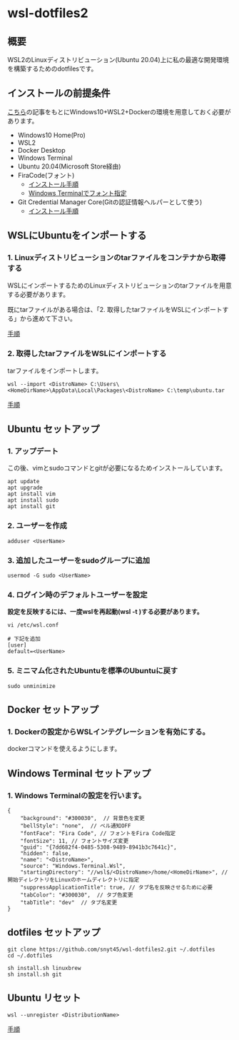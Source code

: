 # wsl-dotfiles2
## 概要
WSL2のLinuxディストリビューション(Ubuntu 20.04)上に私の最適な開発環境を構築するためのdotfilesです。

## インストールの前提条件

[こちら](https://snyt45.com/posts/20210806/wsl2-multiple-linux-distribution/)の記事をもとにWindows10+WSL2+Dockerの環境を用意しておく必要があります。

- Windows10 Home(Pro)
- WSL2
- Docker Desktop
- Windows Terminal
- Ubuntu 20.04(Microsoft Store経由)
- FiraCode(フォント)
  - [インストール手順](https://github.com/snyt45/windows10-dotfiles/blob/master/setup/manually_settings.txt#L100)
  - [Windows Terminalでフォント指定](https://github.com/snyt45/windows10-dotfiles/blob/master/setup/manually_settings.txt#L183)
- Git Credential Manager Core(Gitの認証情報ヘルパーとして使う)
  - [インストール手順](https://github.com/microsoft/Git-Credential-Manager-Core#windows)

## WSLにUbuntuをインポートする

### 1. Linuxディストリビューションのtarファイルをコンテナから取得する
WSLにインポートするためのLinuxディストリビューションのtarファイルを用意する必要があります。

既にtarファイルがある場合は、「2. 取得したtarファイルをWSLにインポートする」から進めて下さい。

[手順](https://snyt45.com/posts/20210806/wsl2-multiple-linux-distribution/#1-linux%E3%83%87%E3%82%A3%E3%82%B9%E3%83%88%E3%83%AA%E3%83%93%E3%83%A5%E3%83%BC%E3%82%B7%E3%83%A7%E3%83%B3%E3%81%AEtar%E3%83%95%E3%82%A1%E3%82%A4%E3%83%AB%E3%82%92%E3%82%B3%E3%83%B3%E3%83%86%E3%83%8A%E3%81%8B%E3%82%89%E5%8F%96%E5%BE%97%E3%81%99%E3%82%8B)

### 2. 取得したtarファイルをWSLにインポートする
tarファイルをインポートします。

```
wsl --import <DistroName> C:\Users\<HomeDirName>\AppData\Local\Packages\<DistroName> C:\temp\ubuntu.tar
```

[手順](https://snyt45.com/posts/20210806/wsl2-multiple-linux-distribution/#2-%E5%8F%96%E5%BE%97%E3%81%97%E3%81%9Ftar%E3%83%95%E3%82%A1%E3%82%A4%E3%83%AB%E3%82%92wsl%E3%81%AB%E3%82%A4%E3%83%B3%E3%83%9D%E3%83%BC%E3%83%88%E3%81%99%E3%82%8B)

## Ubuntu セットアップ

### 1. アップデート

この後、vimとsudoコマンドとgitが必要になるためインストールしています。

```
apt update
apt upgrade
apt install vim
apt install sudo
apt install git
```

### 2. ユーザーを作成

```
adduser <UserName>
```

### 3. 追加したユーザーをsudoグループに追加

```
usermod -G sudo <UserName>
```

### 4. ログイン時のデフォルトユーザーを設定

**設定を反映するには、一度wslを再起動(wsl -t <DistroName>)する必要があります。**

```
vi /etc/wsl.conf

# 下記を追加
[user]
default=<UserName>
```

### 5. ミニマム化されたUbuntuを標準のUbuntuに戻す

```
sudo unminimize
```

## Docker セットアップ

### 1. Dockerの設定からWSLインテグレーションを有効にする。

dockerコマンドを使えるようにします。

## Windows Terminal セットアップ

### 1. Windows Terminalの設定を行います。

```
{
    "background": "#300030",  // 背景色を変更
    "bellStyle": "none",  // ベル通知OFF
    "fontFace": "Fira Code", // フォントをFira Code指定
    "fontSize": 11, // フォントサイズ変更
    "guid": "{7dd682f4-0485-5308-9489-8941b3c7641c}",
    "hidden": false,
    "name": "<DistroName>",
    "source": "Windows.Terminal.Wsl",
    "startingDirectory": "//wsl$/<DistroName>/home/<HomeDirName>", // 開始ディレクトリをLinuxのホームディレクトリに指定
    "suppressApplicationTitle": true, // タブ名を反映させるために必要
    "tabColor": "#300030",  // タブ色変更
    "tabTitle": "dev"  // タブ名変更
}
```

## dotfiles セットアップ
```
git clone https://github.com/snyt45/wsl-dotfiles2.git ~/.dotfiles
cd ~/.dotfiles
  
sh install.sh linuxbrew
sh install.sh git
```

## Ubuntu リセット
  
```
wsl --unregister <DistributionName>
```

[手順](https://snyt45.com/posts/20210806/wsl2-multiple-linux-distribution/#%E3%82%A4%E3%83%B3%E3%83%9D%E3%83%BC%E3%83%88%E3%81%97%E3%81%9Flinux%E3%83%87%E3%82%A3%E3%82%B9%E3%83%88%E3%83%AA%E3%83%93%E3%83%A5%E3%83%BC%E3%82%B7%E3%83%A7%E3%83%B3%E3%81%AE%E7%99%BB%E9%8C%B2%E8%A7%A3%E9%99%A4)
